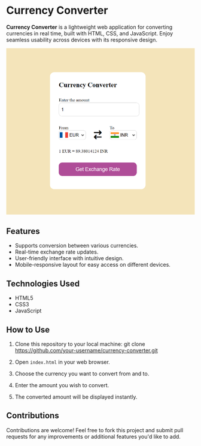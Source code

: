 
# Currency Converter

**Currency Converter** is a lightweight web application for converting currencies in real time, built with HTML, CSS, and JavaScript. Enjoy seamless usability across devices with its responsive design.

![Currency Converter Screenshot](CurrencyConverter.png)

## Features

- Supports conversion between various currencies.
- Real-time exchange rate updates.
- User-friendly interface with intuitive design.
- Mobile-responsive layout for easy access on different devices.

## Technologies Used

- HTML5
- CSS3
- JavaScript

## How to Use

1. Clone this repository to your local machine:
    git clone https://github.com/your-username/currency-converter.git
2. Open `index.html` in your web browser.

4. Choose the currency you want to convert from and to.

5. Enter the amount you wish to convert.

6. The converted amount will be displayed instantly.

## Contributions

Contributions are welcome! Feel free to fork this project and submit pull requests for any improvements or additional features you'd like to add.
